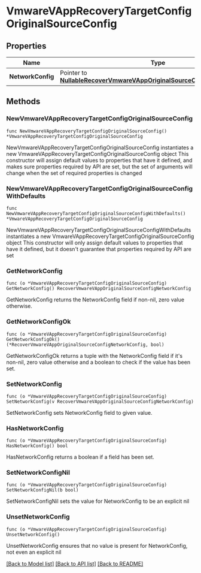 # VmwareVAppRecoveryTargetConfigOriginalSourceConfig

## Properties

Name | Type | Description | Notes
------------ | ------------- | ------------- | -------------
**NetworkConfig** | Pointer to [**NullableRecoverVmwareVAppOriginalSourceConfigNetworkConfig**](RecoverVmwareVAppOriginalSourceConfigNetworkConfig.md) |  | [optional] 

## Methods

### NewVmwareVAppRecoveryTargetConfigOriginalSourceConfig

`func NewVmwareVAppRecoveryTargetConfigOriginalSourceConfig() *VmwareVAppRecoveryTargetConfigOriginalSourceConfig`

NewVmwareVAppRecoveryTargetConfigOriginalSourceConfig instantiates a new VmwareVAppRecoveryTargetConfigOriginalSourceConfig object
This constructor will assign default values to properties that have it defined,
and makes sure properties required by API are set, but the set of arguments
will change when the set of required properties is changed

### NewVmwareVAppRecoveryTargetConfigOriginalSourceConfigWithDefaults

`func NewVmwareVAppRecoveryTargetConfigOriginalSourceConfigWithDefaults() *VmwareVAppRecoveryTargetConfigOriginalSourceConfig`

NewVmwareVAppRecoveryTargetConfigOriginalSourceConfigWithDefaults instantiates a new VmwareVAppRecoveryTargetConfigOriginalSourceConfig object
This constructor will only assign default values to properties that have it defined,
but it doesn't guarantee that properties required by API are set

### GetNetworkConfig

`func (o *VmwareVAppRecoveryTargetConfigOriginalSourceConfig) GetNetworkConfig() RecoverVmwareVAppOriginalSourceConfigNetworkConfig`

GetNetworkConfig returns the NetworkConfig field if non-nil, zero value otherwise.

### GetNetworkConfigOk

`func (o *VmwareVAppRecoveryTargetConfigOriginalSourceConfig) GetNetworkConfigOk() (*RecoverVmwareVAppOriginalSourceConfigNetworkConfig, bool)`

GetNetworkConfigOk returns a tuple with the NetworkConfig field if it's non-nil, zero value otherwise
and a boolean to check if the value has been set.

### SetNetworkConfig

`func (o *VmwareVAppRecoveryTargetConfigOriginalSourceConfig) SetNetworkConfig(v RecoverVmwareVAppOriginalSourceConfigNetworkConfig)`

SetNetworkConfig sets NetworkConfig field to given value.

### HasNetworkConfig

`func (o *VmwareVAppRecoveryTargetConfigOriginalSourceConfig) HasNetworkConfig() bool`

HasNetworkConfig returns a boolean if a field has been set.

### SetNetworkConfigNil

`func (o *VmwareVAppRecoveryTargetConfigOriginalSourceConfig) SetNetworkConfigNil(b bool)`

 SetNetworkConfigNil sets the value for NetworkConfig to be an explicit nil

### UnsetNetworkConfig
`func (o *VmwareVAppRecoveryTargetConfigOriginalSourceConfig) UnsetNetworkConfig()`

UnsetNetworkConfig ensures that no value is present for NetworkConfig, not even an explicit nil

[[Back to Model list]](../README.md#documentation-for-models) [[Back to API list]](../README.md#documentation-for-api-endpoints) [[Back to README]](../README.md)



